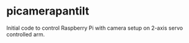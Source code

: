 # picamerapantilt

Initial code to control Raspberry Pi with camera setup on 2-axis servo controlled arm.
